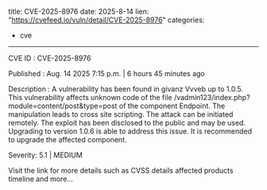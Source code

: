  
title: CVE-2025-8976
date: 2025-8-14
lien: "https://cvefeed.io/vuln/detail/CVE-2025-8976"
categories:
  - cve
---

CVE ID : CVE-2025-8976

Published :  Aug. 14
2025
7:15 p.m. | 6 hours
45 minutes ago

Description : A vulnerability has been found in givanz Vvveb up to 1.0.5. This vulnerability affects unknown code of the file /vadmin123/index.php?module=content/post&type=post of the component Endpoint. The manipulation leads to cross site scripting. The attack can be initiated remotely. The exploit has been disclosed to the public and may be used. Upgrading to version 1.0.6 is able to address this issue. It is recommended to upgrade the affected component.

Severity: 5.1 | MEDIUM

Visit the link for more details
such as CVSS details
affected products
timeline
and more...
